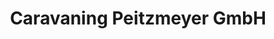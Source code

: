 ---
title: "Caravaning Peitzmeyer GmbH"
url: /bad-oeynhausen/caravaning-peitzmeyer-gmbh/
shop: Autohaus
---